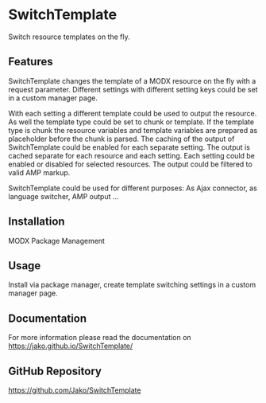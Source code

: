 # SwitchTemplate

Switch resource templates on the fly.

## Features

SwitchTemplate changes the template of a MODX resource on the fly with a request
parameter. Different settings with different setting keys could be set in a
custom manager page.

With each setting a different template could be used to output the resource. As
well the template type could be set to chunk or template. If the template type
is chunk the resource variables and template variables are prepared as
placeholder before the chunk is parsed. The caching of the output of
SwitchTemplate could be enabled for each separate setting. The output is cached
separate for each resource and each setting. Each setting could be enabled or
disabled for selected resources. The output could be filtered to valid AMP
markup.

SwitchTemplate could be used for different purposes: As Ajax connector, as
language switcher, AMP output ...

## Installation

MODX Package Management

## Usage

Install via package manager, create template switching settings in a custom manager page.

## Documentation

For more information please read the documentation on
https://jako.github.io/SwitchTemplate/

## GitHub Repository

https://github.com/Jako/SwitchTemplate
